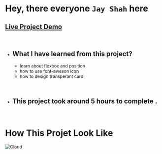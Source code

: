 # Hey, there everyone `Jay Shah` here

## [Live Project Demo](https://trend-in-2025.netlify.app/)

<br>

- ## What I have learned from this project?
    -  learn about flexbox and position
    -  how to use font-aweson icon
    -  how to design transperant card

<br>

- ## This project took around 5 hours to complete .
<br>

# How This Projet Look Like
![Cloud](./images/project-10.png)